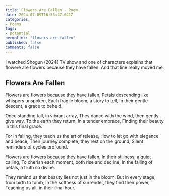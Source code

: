 ```yaml
---
title: Flowers Are Fallen - Poem
date: 2024-07-09T16:56:47.041Z
categories:
- Poems
tags: 
- potential
permalink: "flowers-are-fallen"
published: false
comments: false
---
```

I watched Shogun (2024) TV show and one of characters explains that flowere are flowers because they have fallen. And that line really moved me.

## Flowers Are Fallen
Flowers are flowers because they have fallen,
Petals descending like whispers unspoken,
Each fragile bloom, a story to tell,
In their gentle descent, a grace to beheld.

Once standing tall, in vibrant array,
They dance with the wind, then gently give way,
To the earth they return, in a tender embrace,
Finding their beauty in this final grace.

For in falling, they teach us the art of release,
How to let go with elegance and peace,
Their journey complete, they rest on the ground,
Silent reminders of cycles profound.

Flowers are flowers because they have fallen,
In their stillness, a quiet calling,
To cherish each moment, both rise and decline,
In the falling of petals, a truth so divine.

They remind us that beauty lies not just in the bloom,
But in every stage, from birth to tomb,
In the softness of surrender, they find their power,
Teaching us all, in their final hour.